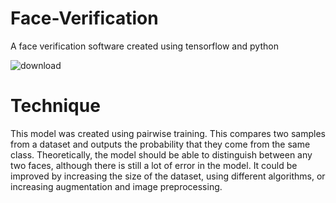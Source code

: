 # Face-Verification
A face verification software created using tensorflow and python

![download](https://github.com/NateTheGreat7117/Face-Verification/assets/71854770/968c13d7-35bc-4548-9f08-3f8b1e0fb632)
# Technique
This model was created using pairwise training. This compares two samples from a dataset and outputs the probability that they come from the same class. Theoretically, the model should be able to distinguish between any two faces, although there is still a lot of error in the model. It could be improved by increasing the size of the dataset, using different algorithms, or increasing augmentation and image preprocessing.
